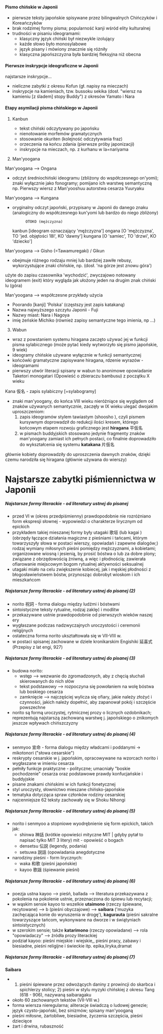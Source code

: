 

#### Pismo chińskie w Japonii

- pierwsze teksty japońskie spisywane przez bilingwalnych Chińczyków i Koreańczyków
- brak rodzimej formy pisma; popularność kanji wśród elity kulturalnej
- trudności w pisaniu ideogramami:
	- klasyczny język chiński był niezwykle izolujący
	- każde słowo było monosylabowe
	- język pisany i mówiony znacznie się różniły
	- klasyczna japońszczyzna była bardziej fleksyjna niż obecna


#### Pierwsze inskrypcje ideograficzne w Japonii

najstarsze inskrypcje...
- nieliczne zabytki z okresu Kofun (gł. napisy na mieczach)
- inskrypcje na kamieniach, tzw. bussoku sekika (dosł. "wiersz na kamieniu [z śladem] stopy Buddy") z okresów Yamato i Nara

#### Etapy asymilacji pisma chińskiego w Japonii

1. Kanbun
	- tekst chiński odczytywany po japońsku
	- nienotowanie morfemów gramatycznych
	- stosowanie okuriten (kolejność odczytywania fraz)
	- orzeczenia na końcu zdania (pierwsze próby japonizacji)
	- inskrypcje na mieczach, np. z kurhanu w Ia=nariyama

2. Man'yoogana

Man'yoogana --> Ongana

- odczyt średniochiński ideogramu (zbliżony do współczesnego on'yomi); znaki wyłącznie jako fonogramy; pomijano ich warstwę semantyczną
np. Pierwszy wiersz z Man'yooshuu autorstwa cesarza Yuuryaku

Man'yoogana --> Kungana
- oryginalny odczyt japoński, przypisany w Japonii do danego znaku (analogiczny do współczesnego kun'yomi lub bardzo do niego zbliżony)


			OTOKO (mężczyzna)
	kanbun          [ideogram oznaczający 'mężczyzna']
	ongana          [O 'mężczyzna', TO 'jed. objętości 18l', KO 'dawny']
	kungana         [O 'samiec', TO 'drzwi', KO 'dziecko']

Man'yoogana --> Gisho (=Tawamuregaki) / Gikun
- obejmuje różnego rodzaju mniej lub bardziej zawiłe rebusy, wykorzystujące znaki chińskie, np.
(dosł. 'na górze jest znowu góra')

użyte do zapisu czasownika 'wychodzić', zwyczajowo notowany ideogramem (exit) który wygląda jak ułożony jeden na drugim znak chiński lu (góra)


Man'yoogana --> współczesne przykłady użycia
- Poorando [kanji] 'Polska' (częstszy jest zapis katakaną)
- Nazwa najwyższego szczytu Japonii - Fuji
- Nazwy miast: Nara i Nagoya
- imię żeńskie Michiko (również zapisy semantyczne tego imienia, np ...)



3. Wabun
- wraz z powstaniem systemu hiragana zaczęto używać jej w funkcji pisma sylabicznego
(może pytać kiedy wytworzyło się pismo japońskie, 9 wiek)
- ideogramy chińskie używane wyłącznie w funkcji semantycznej
- końcówki gramatyczne zapisywane hiragana, rdzenie wyrazów - ideogramami
- pierwszy utwór literacji spisany w wabun to anonimowe opowiadanie Taketori monogatari (Opowieść o zbieraczu bambusu) z początku X wieku


Kana 仮名 - zapis sylabiczny [=sylabogramy]

- znaki man'yoogany, do końca VIII wieku nieróżniące się wyglądem od znaków używanych semantycznie, zaczęły w IX wieku ulegać dwojakim uproszczeniom:
	1. zapis ideogramów stylem tawiastym (shoosho ), czyli pismem kursywnym doprowadził do redukcji ilości kresem, którego końcowym etapem rozwoju graficznego jest **hiragana** 平仮名
	2. w pismach buddyjskich stosowano jedynie fragmenty znaków man'yoogany zamiast ich pełnych postaci, co finalnie doprowadziło do wykształcenia się systemu **katakana** 片仮名


głównie kobiety doprowadziły do uproszczenia dawnych znaków, dzięki czemu narodziła się hiragana (głównie używana do wierszy)




# Najstarsze zabytki piśmiennictwa w Japonii

##### Najstarsze formy literackie - od literatury ustnej do pisanej

- przed VI w (okres przedpiśmienny) prawdopodobnie nie rozróżniano form ekspresji słownej - wypowiedzi o charakterze lirycznym od epickich
- przykładem takiej mieszanej formy były utagaki 歌垣 (lub kagai ) (obrzędy łączące działania magiczne z pieśniami i tańcami, którym towarzyszyły słowa w postaci wierszy, opowiadań i zapewne dialogów;) rodzaj wymiany miłosnych pieśni pomiędzy mężczyznami, a kobietami; organizowane wiosną i jesienią, by prosić bóstwa o lub za dobre plony; związane z obrzędowością żniwną, a więc i płodnością; zawierała ofiarowanie miejscowym bogom rytualnej aktywności seksualnej
- utagaki miało na celu zwiększenie kobiecej, jak i męskiej płodności z błogosławieństwem bóstw, przynosząc dobrobyt wioskom i ich mieszkańcom

##### Najstarsze formy literackie - od literatury ustnej do pisanej (2)

- norito 祝詞 - forma dialogu między ludźmi i bóstwami
- sintoistyczne teksty rytualne, rodzaj zaklęć i modlitw
- przekazywane ustnie prawdopodobnie od pierwszych wieków naszej ery
- wygłaszane podczas nadzwyczajnych uroczystości i ceremonii religijnych
- ostateczna forma norito ukształtowała się w VII-VIII w.
- w postaci spisanej zachowane w dziele kronikarskim Engishiki 延喜式 (Przepisy z lat engi, 927)


##### Najstarsze formy literackie - od literatury ustnej do pisanej (3)

- budowa norito:
	- wstęp --> wezwanie do zgromadzonych, aby z chęcią słuchali skierowanych do nich słów
	- tekst podstawowy --> rozpoczyna się powołaniem na wolę bóstwa lub boskiego cesarza
	- zamknięcie --> najczęściej wylicza się ofiary, jakie należy złożyć i czynności, jakich należy dopełnić, aby zapanował pokój i szczęście powszechne
- norito są formą uroczystej, rytmicznej prozy o licznych ozdobnikach; reprezentują najstarszą zachowaną warstwę j. japońskiego o znikomych jeszcze wpływach chińszczyzny

##### Najstarsze formy literackie - od literatury ustnej do pisanej (4)

- senmyoo 宣命 - forma dialogu między władcami i poddanymi -> mikotonori ("słowa cesarskie")
- reskrypty cesarskie w j. japońskim, opracowywane na wzorcach norito i wygłaszane w imieniu cesarza
- pełniły funkcje praktyczne - polityczne; umacniały "boskie pochodzenie" cesarza oraz podstawowe prawdy konfucjańskie i buddyjskie
- pisane znakami chińskimi w ich funkcji fonetycznej
- styl uroczysty, słownictwo mieszane chińsko-japońskie
- tematyka dotycząca spraw członków rodziny cesarskiej
- najcenniejsze 62 teksty zachowały się w Shoku Nihongi


##### Najstarsze formy literackie - od literatury ustnej do pisanej (5)

- norito i senmyoo a stopniowe wyodrębnienie się form epickich, takich jak:
	- shinwa 神話 (krótkie opowieści mityczne MIT | gdyby pytał to napisać tylko MIT 3 litery) mit - opowieść o bogach
	- densetsu 伝説 (legendy, podania)
	- setsuwa 説話 (opowiadania anegdotyczne
- narodziny pieśni - form lirycznych:
	- waka 和歌 (pieśni japońskie)
	- kayoo 歌謡 (śpiewanie pieśni)



##### Najstarsze formy literackie - od literatury ustnej do pisanej (6)

- poezja ustna kayoo --> pieśń, ballada --> literatura przekazywana z pokolenia na pokolenie ustnie, przeznaczona do śpiewu lub recytacji;
- w wąskim sensie kayoo to wszelkie **utaimono** (rzeczy śpiewane, recytowane) --> b (pieśni obyczajowe) --> **saibara** ('muzyka zachęcająca konie do wyruszenia w drogę'), **kagurauta** (pieśni sakralne towarzyszące tańcom, wykonywane na dworze i w świątyniach sintoistycznych)
- w szerokim sensie; także **katarimono** (rzeczy opowiadane) --> rola "opowiadaczy" --> źródła prozy literackiej 
- podział kayoo: pieśni miejskie i wiejskie,, pieśni pracy, zabawy i biesiadne, pieśni religijne i świeckie itp.
epika,liryka,dramat


##### Najstarsze formy literackie - od literatury ustnej do pisanej (7)

**Saibara**
- 1) pieśni śpiewane przez odwożących daniny z prowincji do skarbca i spichlerzy stolicy; 2) pieśni w stylu myzyki chińskiej z okresu Tang (618 - 906), nazywaną saibaragaku
- około 60 zachowanych tekstów (VII-VIII w.)
- forma wiersza nieregularna; aliteracje świadczą o ludowej genezie; język czysto-japoński, bez sinizmów; spisany man'yooganą
- pieśni miłosne, żartobliwe, biesiadne, życzenia szczęścia, pieśni dziecięce
- żart i drwina, rubaszność





